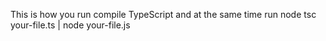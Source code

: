 This is how you run compile TypeScript and at the same time run node
tsc your-file.ts | node your-file.js
